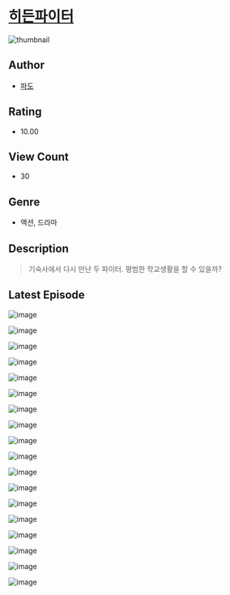 # [히든파이터](https://comic.naver.com/challenge/list?titleId=811318)
![thumbnail](https://image-comic.pstatic.net/user_contents_data/challenge_comic/2023/05/25/363549/upload_7161066683659008305_480x623.jpeg)

## Author
- [파도](https://comic.naver.com/artistTitle?id=363549)

## Rating
- 10.00

## View Count
- 30

## Genre
- 액션, 드라마

## Description
> 기숙사에서 다시 만난 두 파이터. 평범한 학교생활을 할 수 있을까?


## Latest Episode
![image](https://image-comic.pstatic.net/user_contents_data/challenge_comic/2023/05/25/363549/upload_7365978246186678114.jpeg)

![image](https://image-comic.pstatic.net/user_contents_data/challenge_comic/2023/05/25/363549/upload_3977914554891920436.jpeg)

![image](https://image-comic.pstatic.net/user_contents_data/challenge_comic/2023/05/25/363549/upload_7364340193712748644.jpeg)

![image](https://image-comic.pstatic.net/user_contents_data/challenge_comic/2023/05/25/363549/upload_7161062289971819362.jpeg)

![image](https://image-comic.pstatic.net/user_contents_data/challenge_comic/2023/05/25/363549/upload_3690755107380945969.jpeg)

![image](https://image-comic.pstatic.net/user_contents_data/challenge_comic/2023/05/25/363549/upload_7377512124000776801.jpeg)

![image](https://image-comic.pstatic.net/user_contents_data/challenge_comic/2023/05/25/363549/upload_3474308731437854817.jpeg)

![image](https://image-comic.pstatic.net/user_contents_data/challenge_comic/2023/05/25/363549/upload_3833746598750663267.jpeg)

![image](https://image-comic.pstatic.net/user_contents_data/challenge_comic/2023/05/25/363549/upload_4123436026815723577.jpeg)

![image](https://image-comic.pstatic.net/user_contents_data/challenge_comic/2023/05/25/363549/upload_4123382331235251302.jpeg)

![image](https://image-comic.pstatic.net/user_contents_data/challenge_comic/2023/05/25/363549/upload_7220224820967388983.jpeg)

![image](https://image-comic.pstatic.net/user_contents_data/challenge_comic/2023/05/25/363549/upload_7161116162501193829.jpeg)

![image](https://image-comic.pstatic.net/user_contents_data/challenge_comic/2023/05/25/363549/upload_3558178177009529911.jpeg)

![image](https://image-comic.pstatic.net/user_contents_data/challenge_comic/2023/05/25/363549/upload_3990807402436048483.jpeg)

![image](https://image-comic.pstatic.net/user_contents_data/challenge_comic/2023/05/25/363549/upload_3472949521119719986.jpeg)

![image](https://image-comic.pstatic.net/user_contents_data/challenge_comic/2023/05/25/363549/upload_4134926997182232419.jpeg)

![image](https://image-comic.pstatic.net/user_contents_data/challenge_comic/2023/05/25/363549/upload_7292514596591777593.jpeg)

![image](https://image-comic.pstatic.net/user_contents_data/challenge_comic/2023/05/25/363549/upload_3702581455183950950.jpeg)
